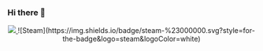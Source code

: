 ### Hi there 👋

<p align="center">
  <a href="https://skillicons.dev">
    <img src="https://skillicons.dev/icons?i=git,md,js,html,css,java,python,raspberrypi,godot,vscode" />
  </a>
  <a>
    ![Steam](https://img.shields.io/badge/steam-%23000000.svg?style=for-the-badge&logo=steam&logoColor=white)
  </a>
</p>
